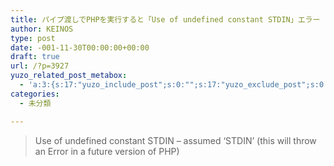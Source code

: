 ```yaml
---
title: パイプ渡しでPHPを実行すると「Use of undefined constant STDIN」エラー
author: KEINOS
type: post
date: -001-11-30T00:00:00+00:00
draft: true
url: /?p=3927
yuzo_related_post_metabox:
  - 'a:3:{s:17:"yuzo_include_post";s:0:"";s:17:"yuzo_exclude_post";s:0:"";s:21:"yuzo_disabled_related";N;}'
categories:
  - 未分類

---
```

> Use of undefined constant STDIN &#8211; assumed &#8216;STDIN&#8217; (this will throw an Error in a future version of PHP)